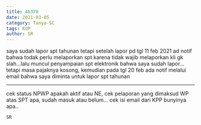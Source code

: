 ```yaml
---
title: 46378
date: 2021-03-05
category: Tanya-SC
tags: KUP
author: SR
---
```


saya sudah lapor spt tahunan tetapi setelah lapor pd tgl 11 feb 2021 ad notif bahwa todak perlu melaporkan spt karena tidak wajib melaporkan kli gk slah...lalu muncul penyampaian spt elektronik bahwa saya sudah lapor... tetapi masa pajaknya kosong, kemudian pada tgl 20 feb ada notif melalui email bahwa saya diminta untuk lapor spt tahunan

---

cek status NPWP apakah aktif atau NE, cek pelaporan yang dimaksud WP atas SPT apa, sudah masuk atau belum... cek isi email dari KPP bunyinya apa..

`SR`
